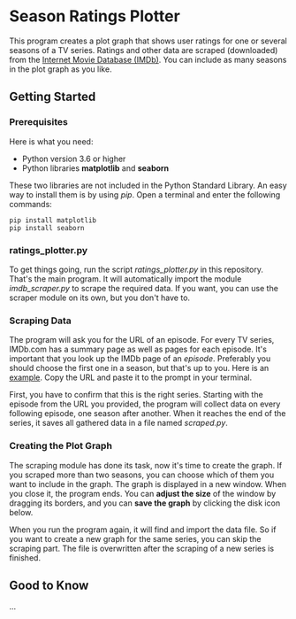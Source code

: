 # Season Ratings Plotter
This program creates a plot graph that shows user ratings for one or several
seasons of a TV series. Ratings and other data are scraped (downloaded) from the
[Internet Movie Database (IMDb)](http://www.imdb.com). You can include as many
seasons in the plot graph as you like.

## Getting Started
### Prerequisites
Here is what you need:
- Python version 3.6 or higher
- Python libraries **matplotlib** and **seaborn**

These two libraries are not included in the Python Standard Library. An easy way
to install them is by using *pip*. Open a terminal and enter the following
commands:
```
pip install matplotlib
pip install seaborn
```
### ratings_plotter.py
To get things going, run the script *ratings_plotter.py* in this repository.
That's the main program. It will automatically import the module
*imdb_scraper.py* to scrape the required data. If you want, you can use the
scraper module on its own, but you don't have to.

### Scraping Data
The program will ask you for the URL of an episode. For every TV series,
IMDb.com has a summary page as well as pages for each episode. It's
important that you look up the IMDb page of an *episode*. Preferably you should
choose the first one in a season, but that's up to you. Here is an
[example](http://www.imdb.com/title/tt4593118/?ref_=ttep_ep1). Copy the URL and
paste it to the prompt in your terminal.

First, you have to confirm that this is the right series. Starting with the
episode from the URL you provided, the program will collect data on every
following episode, one season after another. When it reaches the end of the
series, it saves all gathered data in a file named *scraped.py*.

### Creating the Plot Graph
The scraping module has done its task, now it's time to create the graph.
If you scraped more than two seasons, you can choose which of them you want
to include in the graph. The graph is displayed in a new window. When you close
it, the program ends. You can **adjust the size** of the window by dragging its
borders, and you can **save the graph** by clicking the disk icon below.

When you run the program again, it will find and import the data file. So if
you want to create a new graph for the same series, you can skip the scraping
part. The file is overwritten after the scraping of a new series is finished.

## Good to Know
...
